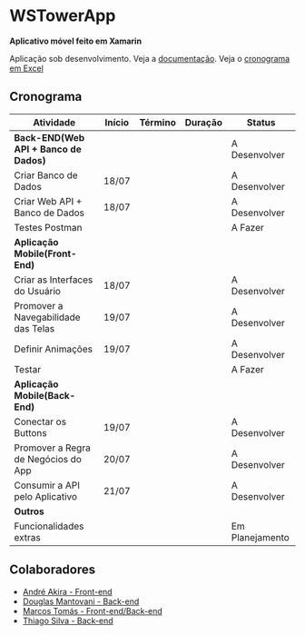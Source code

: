 # WSTowerApp
**Aplicativo móvel feito em Xamarin**

Aplicação sob desenvolvimento.
Veja a [documentação](./Documentacao.md "Documentação em .docx"). Veja o [cronograma em Excel](./Cronograma_Grupo-9.xlsx "Cronograma do grupo 9 em .xlsx")

## Cronograma

|Atividade                              |Início   |Término   |Duração |Status                  |
|---------------------------------------|---------|----------|--------|------------------------|
|**Back-END(Web API + Banco de Dados)** |         |          |        |  A Desenvolver         |
|Criar Banco de Dados                   |  18/07  |          |        |  A Desenvolver         |
|Criar Web API + Banco de Dados         |  18/07  |          |        |  A Desenvolver         |
|Testes Postman                         |         |          |        |  A Fazer               |
|**Aplicação Mobile(Front-End)**        |         |          |        |                        |
|Criar as Interfaces do Usuário         |  18/07  |          |        |  A Desenvolver         |
|Promover a Navegabilidade das Telas    |  19/07  |          |        |  A Desenvolver         |
|Definir Animações                      |  19/07  |          |        |  A Desenvolver         |
|Testar                                 |         |          |        |  A Fazer               |
|**Aplicação Mobile(Back-End)**         |         |          |        |                        |
|Conectar os Buttons                    |  19/07  |          |        |  A Desenvolver         |
|Promover a Regra de Negócios do App    |  20/07  |          |        |  A Desenvolver         |
|Consumir a API pelo Aplicativo         |  21/07  |          |        |  A Desenvolver         |
|**Outros**                             |         |          |        |                        |
|Funcionalidades extras                 |         |          |        |  Em Planejamento       |

## Colaboradores

- [André Akira - Front-end](https://github.com/DevAndreAkira "André Akira")
- [Douglas Mantovani - Back-end](https://github.com/Douglasmantovani "Douglas Mantovani")
- [Marcos Tomás - Front-end/Back-end](https://github.com/marcostomas "Marcos Tomás")
- [Thiago Silva - Back-end](https://github.com/Thihenriquesilva "Thiago Silva")

